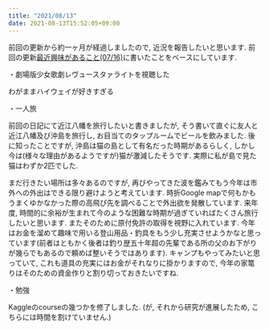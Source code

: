 ```yaml
---
title: "2021/08/13"
date: 2021-08-13T15:52:05+09:00
---
```


前回の更新から約一ヶ月が経過しましたので, 近況を報告したいと思います. 前回の更新[最近興味があること(07/16)](https://aura-tks.github.io/portfolio/article/recentdays0716/)に書いたことをベースにしています.

・劇場版少女歌劇レヴュースタァライトを視聴した

わがままハイウェイが好きすぎる

・一人旅

前回の日記にて近江八幡を旅行したいと書きましたが, そう書いて直ぐに友人と近江八幡及び沖島を旅行し, お目当てのタップルームでビールを飲みました. 後に知ったことですが, 沖島は猫の島として有名だった時期があるらしく, しかし今は(様々な理由があるようですが)猫が激減したそうです. 実際に私が島で見た猫はわずか2匹でした.

まだ行きたい場所は多々あるのですが, 再びやってきた波を鑑みてもう今年は市外への外出はできる限り避けようと考えています. 時折Google mapで何もかもうまくゆかなかった際の高飛び先を調べることで外出欲を発散しています. 来年度, 時間的に余裕が生まれて今のような困難な時期が過ぎていればたくさん旅行したいと思います. またそのために原付免許の取得を視野に入れています. 今年はお金を溜めて趣味で用いる登山用品・釣具をもう少し充実させようかなと思っています(前者はともかく後者は釣り歴五十年超の先輩である所の父のお下がりが幾らでもあるので頼めば整いそうではあります). キャンプもやってみたいと思っていて, これも道具の充実にはお金がそれなりに掛かりますので, 今年の家篭りはそのための資金作りと割り切っておきたいですね.

・勉強

Kaggleのcourseの幾つかを修了しました. (が, それから研究が進展したため, こちらには時間を割けていません.)
